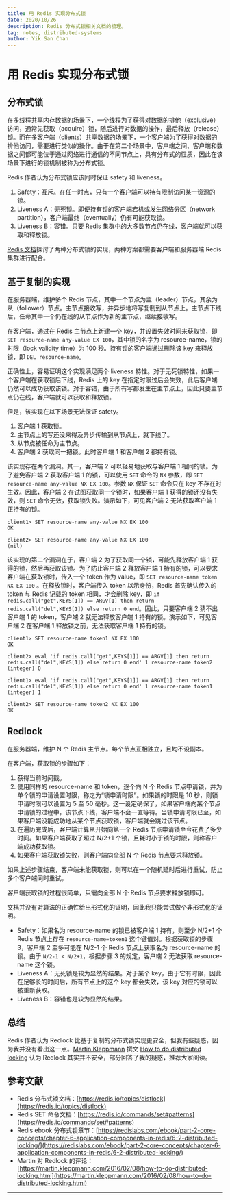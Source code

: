 ```yaml
---
title: 用 Redis 实现分布式锁
date: 2020/10/26
description: Redis 分布式锁相关文档的梳理。
tag: notes, distributed-systems
author: Yik San Chan
---
```


# 用 Redis 实现分布式锁

## 分布式锁

在多线程共享内存数据的场景下，一个线程为了获得对数据的排他（exclusive）访问，通常先获取（acquire）锁，随后进行对数据的操作，最后释放（release）锁。而在多客户端（clients）共享数据的场景下，一个客户端为了获得对数据的排他访问，需要进行类似的操作。由于在第二个场景中，客户端之间、客户端和数据之间都可能位于通过网络进行通信的不同节点上，具有分布式的性质，因此在该场景下进行的锁机制被称为分布式锁。

Redis 作者认为分布式锁应该同时保证 safety 和 liveness。

1. Safety：互斥。在任一时点，只有一个客户端可以持有限制访问某一资源的锁。
2. Liveness A：无死锁。即便持有锁的客户端宕机或发生网络分区（network partition），客户端最终（eventually）仍有可能获取锁。
3. Liveness B：容错。只要 Redis 集群中的大多数节点仍在线，客户端就可以获取和释放锁。

[Redis 文档](https://redis.io/topics/distlock)探讨了两种分布式锁的实现，两种方案都需要客户端和服务器端 Redis 集群进行配合。

## 基于复制的实现

在服务器端，维护多个 Redis 节点，其中一个节点为主（leader）节点，其余为从（follower）节点。主节点接收写，并异步地将写复制到从节点上。主节点下线后，任命其中一个仍在线的从节点作为新的主节点，继续接收写。

在客户端，通过在 Redis 主节点上新建一个 key，并设置失效时间来获取锁，即 `SET resource-name any-value EX 100`，其中锁的名字为 resource-name，锁的时限（lock validity time）为 100 秒。持有锁的客户端通过删除该 key 来释放锁，即 `DEL resource-name`。

正确性上，容易证明这个实现满足两个 liveness 特性。对于无死锁特性，如果一个客户端在获取锁后下线，Redis 上的 key 在指定时限过后会失效，此后客户端仍然可以成功获取该锁。对于容错，由于所有写都发生在主节点上，因此只要主节点仍在线，客户端就可以获取和释放锁。

但是，该实现在以下场景无法保证 safety。

1. 客户端 1 获取锁。
2. 主节点上的写还没来得及异步传输到从节点上，就下线了。
3. 从节点被任命为主节点。
4. 客户端 2 获取同一把锁。此时客户端 1 和客户端 2 都持有锁。

该实现存在两个漏洞。其一，客户端 2 可以轻易地获取与客户端 1 相同的锁。为了避免客户端 2 获取客户端 1 的锁，可以使用 `SET` 命令的 `NX` 参数，即 `SET resource-name any-value NX EX 100`。参数 `NX` 保证 `SET` 命令只在 key 不存在时生效。因此，客户端 2 在试图获取同一个锁时，如果客户端 1 获得的锁还没有失效，则 `SET` 命令无效，获取锁失败。演示如下，可见客户端 2 无法获取客户端 1 正持有的锁。

```
client1> SET resource-name any-value NX EX 100
OK

client2> SET resource-name any-value NX EX 100
(nil)
```

该实现的第二个漏洞在于，客户端 2 为了获取同一个锁，可能先释放客户端 1 获得的锁，然后再获取该锁。为了防止客户端 2 释放客户端 1 持有的锁，可以要求客户端在获取锁时，传入一个 token 作为 value，即 `SET resource-name token NX EX 100` 。在释放锁时，客户端传入 token 以示身份，Redis 首先确认传入的 token 与 Redis 记载的 token 相同，才会删除 key，即 `if redis.call("get",KEYS[1]) == ARGV[1] then return redis.call("del",KEYS[1]) else return 0 end`。因此，只要客户端 2 猜不出客户端 1 的 token，客户端 2 就无法释放客户端 1 持有的锁。演示如下，可见客户端 2 在客户端 1 释放锁之前，无法获取客户端 1 持有的锁。

```
client1> SET resource-name token1 NX EX 100
OK

client2> eval 'if redis.call("get",KEYS[1]) == ARGV[1] then return redis.call("del",KEYS[1]) else return 0 end' 1 resource-name token2
(integer) 0

client1> eval 'if redis.call("get",KEYS[1]) == ARGV[1] then return redis.call("del",KEYS[1]) else return 0 end' 1 resource-name token1
(integer) 1

client2> SET resource-name token2 NX EX 100
OK
```

## Redlock

在服务器端，维护 N 个 Redis 主节点。每个节点互相独立，且均不设副本。

在客户端，获取锁的步骤如下：

1. 获得当前时间戳。
2. 使用同样的 resource-name 和 token，逐个向 N 个 Redis 节点申请锁，并为单个锁的申请设置时限，称之为“锁申请时限”。如果锁的时限是 10 秒，则锁申请时限可以设置为 5 至 50 毫秒。这一设定确保了，如果客户端向某个节点申请锁的过程中，该节点下线，客户端不会一直等待。当锁申请时限已至，如果客户端没能成功地从某个节点获取锁，客户端就会跳过该节点。
3. 在遍历完成后，客户端计算从开始向第一个 Redis 节点申请锁至今花费了多少时间。如果客户端获取了超过 N/2+1 个锁，且耗时小于锁的时限，则称客户端成功获取锁。
4. 如果客户端获取锁失败，则客户端向全部 N 个 Redis 节点要求释放锁。

如果上述步骤结束，客户端未能获取锁，则可以在一个随机延时后进行重试，防止多个客户端同时重试。

客户端获取锁的过程很简单，只需向全部 N 个 Redis 节点要求释放锁即可。

文档并没有对算法的正确性给出形式化的证明，因此我只能尝试做个非形式化的证明。

- Safety：如果名为 resource-name 的锁已被客户端 1 持有，则至少 N/2+1 个 Redis 节点上存在 `resource-name=token1` 这个键值对。根据获取锁的步骤 3，客户端 2 至多可能在 N/2-1 个 Redis 节点上获取名为 resource-name 的锁。由于 `N/2-1 < N/2+1`，根据步骤 3 的规定，客户端 2 无法获取 resource-name 这个锁。
- Liveness A：无死锁是较为显然的结果。对于某个 key，由于它有时限，因此在足够长的时间后，所有节点上的这个 key 都会失效，该 key 对应的锁可以被重新获取。
- Liveness B：容错也是较为显然的结果。

## 总结

Redis 作者认为 Redlock 比基于复制的分布式锁实现更安全，但我有些疑惑，因为我并没有看出这一点。[Martin Kleppmann](https://martin.kleppmann.com/) 撰文 [How to do distributed locking](https://martin.kleppmann.com/2016/02/08/how-to-do-distributed-locking.html) 认为 Redlock 其实并不安全，部分回答了我的疑惑，推荐大家阅读。

## 参考文献

- Redis 分布式锁文档：[https://redis.io/topics/distlock](https://redis.io/topics/distlock)
- Redis SET 命令文档：[https://redis.io/commands/set#patterns](https://redis.io/commands/set#patterns)
- Redis ebook 分布式锁章节：[https://redislabs.com/ebook/part-2-core-concepts/chapter-6-application-components-in-redis/6-2-distributed-locking/](https://redislabs.com/ebook/part-2-core-concepts/chapter-6-application-components-in-redis/6-2-distributed-locking/)
- Martin 对 Redlock 的评论：[https://martin.kleppmann.com/2016/02/08/how-to-do-distributed-locking.html](https://martin.kleppmann.com/2016/02/08/how-to-do-distributed-locking.html)

---
